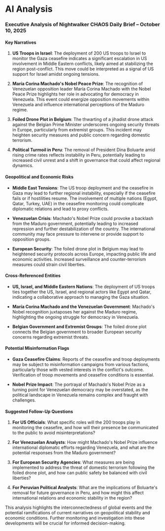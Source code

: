 # AI Analysis

### Executive Analysis of Nightwalker CHAOS Daily Brief – October 10, 2025

#### Key Narratives
1. **US Troops in Israel**: The deployment of 200 US troops to Israel to monitor the Gaza ceasefire indicates a significant escalation in US involvement in Middle Eastern conflicts, likely aimed at stabilizing the region post-conflict. This move could be interpreted as a signal of US support for Israel amidst ongoing tensions.
   
2. **María Corina Machado's Nobel Peace Prize**: The recognition of Venezuelan opposition leader María Corina Machado with the Nobel Peace Prize highlights her role in advocating for democracy in Venezuela. This event could energize opposition movements within Venezuela and influence international perceptions of the Maduro regime.

3. **Foiled Drone Plot in Belgium**: The thwarting of a jihadist drone attack against the Belgian Prime Minister underscores ongoing security threats in Europe, particularly from extremist groups. This incident may heighten security measures and public concern regarding domestic terrorism.

4. **Political Turmoil in Peru**: The removal of President Dina Boluarte amid rising crime rates reflects instability in Peru, potentially leading to increased civil unrest and a shift in governance that could affect regional dynamics.

#### Geopolitical and Economic Risks
- **Middle East Tensions**: The US troop deployment and the ceasefire in Gaza may lead to further regional instability, especially if the ceasefire fails or if hostilities resume. The involvement of multiple nations (Egypt, Qatar, Turkey, UAE) in the ceasefire monitoring could complicate diplomatic relations and lead to proxy conflicts.
  
- **Venezuelan Crisis**: Machado's Nobel Prize could provoke a backlash from the Maduro government, potentially leading to increased repression and further destabilization of the country. The international community may face pressure to intervene or provide support to opposition groups.

- **European Security**: The foiled drone plot in Belgium may lead to heightened security protocols across Europe, impacting public life and economic activities. Increased surveillance and counter-terrorism measures could strain civil liberties.

#### Cross-Referenced Entities
- **US, Israel, and Middle Eastern Nations**: The deployment of US troops ties together the US, Israel, and regional actors like Egypt and Qatar, indicating a collaborative approach to managing the Gaza situation.
  
- **María Corina Machado and the Venezuelan Government**: Machado's Nobel recognition juxtaposes her against the Maduro regime, highlighting the ongoing struggle for democracy in Venezuela.

- **Belgian Government and Extremist Groups**: The foiled drone plot connects the Belgian government to broader European security concerns regarding extremist threats.

#### Potential Misinformation Flags
- **Gaza Ceasefire Claims**: Reports of the ceasefire and troop deployments may be subject to misinformation campaigns from various factions, particularly those with vested interests in the conflict's outcome. Verification of troop movements and ceasefire conditions is essential.

- **Nobel Prize Impact**: The portrayal of Machado's Nobel Prize as a turning point for Venezuelan democracy may be overstated, as the political landscape in Venezuela remains complex and fraught with challenges.

#### Suggested Follow-Up Questions
1. **For US Officials**: What specific roles will the 200 troops play in monitoring the ceasefire, and how will their presence be communicated to the public to avoid misinterpretations?
   
2. **For Venezuelan Analysts**: How might Machado's Nobel Prize influence international diplomatic efforts regarding Venezuela, and what are the potential responses from the Maduro government?

3. **For European Security Agencies**: What measures are being implemented to address the threat of domestic terrorism following the foiled drone plot, and how can public safety be balanced with civil liberties?

4. **For Peruvian Political Analysts**: What are the implications of Boluarte's removal for future governance in Peru, and how might this affect international relations and economic stability in the region?

This analysis highlights the interconnectedness of global events and the potential ramifications of current narratives on geopolitical stability and economic conditions. Further monitoring and investigation into these developments will be crucial for informed decision-making.
